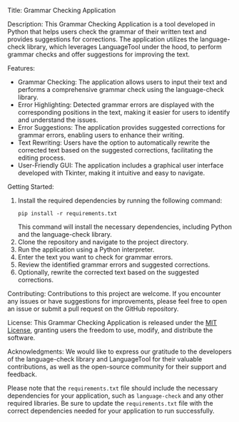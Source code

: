 Title: Grammar Checking Application

Description:
This Grammar Checking Application is a tool developed in Python that helps users check the grammar of their written text and provides suggestions for corrections. The application utilizes the language-check library, which leverages LanguageTool under the hood, to perform grammar checks and offer suggestions for improving the text.

Features:
- Grammar Checking: The application allows users to input their text and performs a comprehensive grammar check using the language-check library.
- Error Highlighting: Detected grammar errors are displayed with the corresponding positions in the text, making it easier for users to identify and understand the issues.
- Error Suggestions: The application provides suggested corrections for grammar errors, enabling users to enhance their writing.
- Text Rewriting: Users have the option to automatically rewrite the corrected text based on the suggested corrections, facilitating the editing process.
- User-Friendly GUI: The application includes a graphical user interface developed with Tkinter, making it intuitive and easy to navigate.

Getting Started:
1. Install the required dependencies by running the following command:
   ```
   pip install -r requirements.txt
   ```
   This command will install the necessary dependencies, including Python and the language-check library.
2. Clone the repository and navigate to the project directory.
3. Run the application using a Python interpreter.
4. Enter the text you want to check for grammar errors.
5. Review the identified grammar errors and suggested corrections.
6. Optionally, rewrite the corrected text based on the suggested corrections.

Contributing:
Contributions to this project are welcome. If you encounter any issues or have suggestions for improvements, please feel free to open an issue or submit a pull request on the GitHub repository.

License:
This Grammar Checking Application is released under the [MIT License](link-to-license), granting users the freedom to use, modify, and distribute the software.

Acknowledgments:
We would like to express our gratitude to the developers of the language-check library and LanguageTool for their valuable contributions, as well as the open-source community for their support and feedback.

Please note that the `requirements.txt` file should include the necessary dependencies for your application, such as `language-check` and any other required libraries. Be sure to update the `requirements.txt` file with the correct dependencies needed for your application to run successfully.
